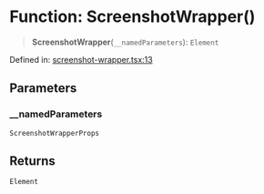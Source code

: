 # Function: ScreenshotWrapper()

> **ScreenshotWrapper**(`__namedParameters`): `Element`

Defined in: [screenshot-wrapper.tsx:13](https://github.com/GeoDaCenter/openassistant/blob/0c688d870b87d67f5ae44bc9413af48292a3320a/packages/ui/src/components/screenshot-wrapper.tsx#L13)

## Parameters

### \_\_namedParameters

`ScreenshotWrapperProps`

## Returns

`Element`
